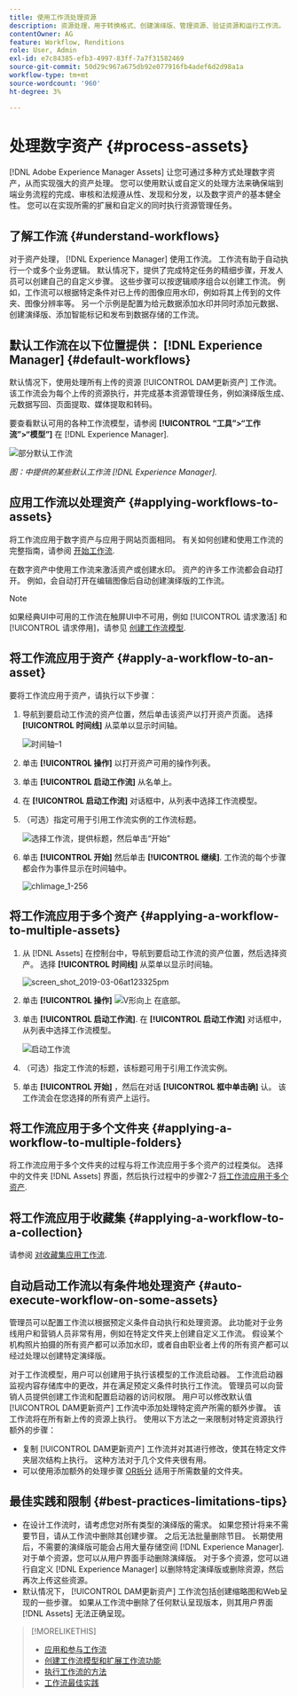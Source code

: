 ```yaml
---
title: 使用工作流处理资源
description: 资源处理，用于转换格式、创建演绎版、管理资源、验证资源和运行工作流。
contentOwner: AG
feature: Workflow, Renditions
role: User, Admin
exl-id: e7c84385-efb3-4997-83ff-7a7f31582469
source-git-commit: 50d29c967a675db92e077916fb4adef6d2d98a1a
workflow-type: tm+mt
source-wordcount: '960'
ht-degree: 3%

---
```


# 处理数字资产 {#process-assets}

[!DNL Adobe Experience Manager Assets] 让您可通过多种方式处理数字资产，从而实现强大的资产处理。 您可以使用默认或自定义的处理方法来确保端到端业务流程的完成、审核和法规遵从性、发现和分发，以及数字资产的基本健全性。 您可以在实现所需的扩展和自定义的同时执行资源管理任务。

## 了解工作流 {#understand-workflows}

对于资产处理， [!DNL Experience Manager] 使用工作流。 工作流有助于自动执行一个或多个业务逻辑。 默认情况下，提供了完成特定任务的精细步骤，开发人员可以创建自己的自定义步骤。 这些步骤可以按逻辑顺序组合以创建工作流。 例如，工作流可以根据特定条件对已上传的图像应用水印，例如将其上传到的文件夹、图像分辨率等。 另一个示例是配置为给元数据添加水印并同时添加元数据、创建演绎版、添加智能标记和发布到数据存储的工作流。

## 默认工作流在以下位置提供： [!DNL Experience Manager] {#default-workflows}

默认情况下，使用处理所有上传的资源 [!UICONTROL DAM更新资产] 工作流。 该工作流会为每个上传的资源执行，并完成基本资源管理任务，例如演绎版生成、元数据写回、页面提取、媒体提取和转码。

要查看默认可用的各种工作流模型，请参阅 **[!UICONTROL “工具”>“工作流”>“模型”]** 在 [!DNL Experience Manager].

![部分默认工作流](assets/aem-default-workflows.png)

*图：中提供的某些默认工作流 [!DNL Experience Manager].*

## 应用工作流以处理资产 {#applying-workflows-to-assets}

将工作流应用于数字资产与应用于网站页面相同。 有关如何创建和使用工作流的完整指南，请参阅 [开始工作流](/help/sites-authoring/workflows-participating.md).

在数字资产中使用工作流来激活资产或创建水印。 资产的许多工作流都会自动打开。 例如，会自动打开在编辑图像后自动创建演绎版的工作流。

>[!NOTE]
>
>如果经典UI中可用的工作流在触屏UI中不可用，例如 [!UICONTROL 请求激活] 和 [!UICONTROL 请求停用]，请参见 [创建工作流模型](/help/sites-developing/workflows-models.md#classic2touchui).

## 将工作流应用于资产 {#apply-a-workflow-to-an-asset}

<!-- 
TBD: Add animated GIF for these steps instead of all these screenshots.
-->
要将工作流应用于资产，请执行以下步骤：

1. 导航到要启动工作流的资产位置，然后单击该资产以打开资产页面。 选择 **[!UICONTROL 时间线]** 从菜单以显示时间轴。

   ![时间轴–1](assets/timeline.png)

1. 单击 **[!UICONTROL 操作]** 以打开资产可用的操作列表。

1. 单击 **[!UICONTROL 启动工作流]** 从名单上。

1. 在 **[!UICONTROL 启动工作流]** 对话框中，从列表中选择工作流模型。

1. （可选）指定可用于引用工作流实例的工作流标题。

   ![选择工作流，提供标题，然后单击“开始”](assets/start-workflow.png)

1. 单击 **[!UICONTROL 开始]** 然后单击 **[!UICONTROL 继续]**. 工作流的每个步骤都会作为事件显示在时间轴中。

   ![chlimage_1-256](assets/chlimage_1-52.png)

## 将工作流应用于多个资产 {#applying-a-workflow-to-multiple-assets}

1. 从 [!DNL Assets] 在控制台中，导航到要启动工作流的资产位置，然后选择资产。 选择 **[!UICONTROL 时间线]** 从菜单以显示时间轴。

   ![screen_shot_2019-03-06at123325pm](assets/chlimage_1-136.png)

1. 单击 **[!UICONTROL 操作]** ![V形向上](assets/do-not-localize/chevron-up-icon.png) 在底部。
1. 单击 **[!UICONTROL 启动工作流]**. 在 **[!UICONTROL 启动工作流]** 对话框中，从列表中选择工作流模型。

   ![启动工作流](assets/start-workflow.png)

1. （可选）指定工作流的标题，该标题可用于引用工作流实例。
1. 单击 **[!UICONTROL 开始]** ，然后在对话 **[!UICONTROL 框中单击确]** 认。 该工作流会在您选择的所有资产上运行。

## 将工作流应用于多个文件夹 {#applying-a-workflow-to-multiple-folders}

将工作流应用于多个文件夹的过程与将工作流应用于多个资产的过程类似。 选择中的文件夹 [!DNL Assets] 界面，然后执行过程中的步骤2-7 [将工作流应用于多个资产](/help/assets/assets-workflow.md#applying-a-workflow-to-multiple-assets).

## 将工作流应用于收藏集 {#applying-a-workflow-to-a-collection}

请参阅 [对收藏集应用工作流](/help/assets/manage-collections.md#running-a-workflow-on-a-collection).

## 自动启动工作流以有条件地处理资产 {#auto-execute-workflow-on-some-assets}

管理员可以配置工作流以根据预定义条件自动执行和处理资源。 此功能对于业务线用户和营销人员非常有用，例如在特定文件夹上创建自定义工作流。 假设某个机构照片拍摄的所有资产都可以添加水印，或者自由职业者上传的所有资产都可以经过处理以创建特定演绎版。

对于工作流模型，用户可以创建用于执行该模型的工作流启动器。 工作流启动器监视内容存储库中的更改，并在满足预定义条件时执行工作流。 管理员可以向营销人员提供创建工作流和配置启动器的访问权限。 用户可以修改默认值 [!UICONTROL DAM更新资产] 工作流中添加处理特定资产所需的额外步骤。 该工作流将在所有新上传的资源上执行。 使用以下方法之一来限制对特定资源执行额外的步骤：

* 复制 [!UICONTROL DAM更新资产] 工作流并对其进行修改，使其在特定文件夹层次结构上执行。 这种方法对于几个文件夹很有用。
* 可以使用添加额外的处理步骤 [OR拆分](/help/sites-developing/workflows-step-ref.md#or-split) 适用于所需数量的文件夹。

## 最佳实践和限制 {#best-practices-limitations-tips}

* 在设计工作流时，请考虑您对所有类型的演绎版的需求。 如果您预计将来不需要节目，请从工作流中删除其创建步骤。 之后无法批量删除节目。 长期使用后，不需要的演绎版可能会占用大量存储空间 [!DNL Experience Manager]. 对于单个资源，您可以从用户界面手动删除演绎版。 对于多个资源，您可以进行自定义 [!DNL Experience Manager] 以删除特定演绎版或删除资源，然后再次上传这些资源。
* 默认情况下， [!UICONTROL DAM更新资产] 工作流包括创建缩略图和Web呈现的一些步骤。 如果从工作流中删除了任何默认呈现版本，则其用户界面 [!DNL Assets] 无法正确呈现。

>[!MORELIKETHIS]
>
>* [应用和参与工作流](/help/sites-authoring/workflows.md)
>* [创建工作流模型和扩展工作流功能](/help/sites-developing/workflows.md)
>* [执行工作流的方法](/help/sites-administering/workflows-starting.md)
>* [工作流最佳实践](/help/sites-developing/workflows-best-practices.md)
